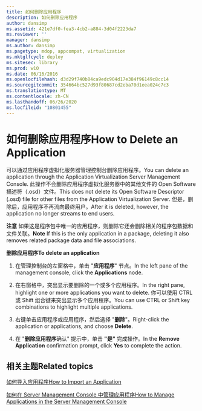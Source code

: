```yaml
---
title: 如何删除应用程序
description: 如何删除应用程序
author: dansimp
ms.assetid: 421e7df0-fea3-4cb2-a884-3d04f2223da7
ms.reviewer: ''
manager: dansimp
ms.author: dansimp
ms.pagetype: mdop, appcompat, virtualization
ms.mktglfcycl: deploy
ms.sitesec: library
ms.prod: w10
ms.date: 06/16/2016
ms.openlocfilehash: d3d29f740b84ca9edc904d17e384f96149c8cc14
ms.sourcegitcommit: 354664bc527d93f80687cd2eba70d1eea024c7c3
ms.translationtype: MT
ms.contentlocale: zh-CN
ms.lasthandoff: 06/26/2020
ms.locfileid: "10801455"
---
```

# <span data-ttu-id="84610-103">如何删除应用程序</span><span class="sxs-lookup"><span data-stu-id="84610-103">How to Delete an Application</span></span>


<span data-ttu-id="84610-104">可以通过应用程序虚拟化服务器管理控制台删除应用程序。</span><span class="sxs-lookup"><span data-stu-id="84610-104">You can delete an application through the Application Virtualization Server Management Console.</span></span> <span data-ttu-id="84610-105">此操作不会删除应用程序虚拟化服务器中的其他文件的 Open Software 描述符（.osd）文件。</span><span class="sxs-lookup"><span data-stu-id="84610-105">This does not delete its Open Software Descriptor (.osd) file for other files from the Application Virtualization Server.</span></span> <span data-ttu-id="84610-106">但是，删除后，应用程序不再流向最终用户。</span><span class="sxs-lookup"><span data-stu-id="84610-106">After it is deleted, however, the application no longer streams to end users.</span></span>

<span data-ttu-id="84610-107">**注意** 如果这是程序包中唯一的应用程序，则删除它还会删除相关的程序包数据和文件关联。</span><span class="sxs-lookup"><span data-stu-id="84610-107">**Note** If this is the only application in a package, deleting it also removes related package data and file associations.</span></span>

 

**<span data-ttu-id="84610-108">删除应用程序</span><span class="sxs-lookup"><span data-stu-id="84610-108">To delete an application</span></span>**

1.  <span data-ttu-id="84610-109">在管理控制台的左窗格中，单击 "**应用程序**" 节点。</span><span class="sxs-lookup"><span data-stu-id="84610-109">In the left pane of the management console, click the **Applications** node.</span></span>

2.  <span data-ttu-id="84610-110">在右窗格中，突出显示要删除的一个或多个应用程序。</span><span class="sxs-lookup"><span data-stu-id="84610-110">In the right pane, highlight one or more applications you want to delete.</span></span> <span data-ttu-id="84610-111">你可以使用 CTRL 或 Shift 组合键来突出显示多个应用程序。</span><span class="sxs-lookup"><span data-stu-id="84610-111">You can use CTRL or Shift key combinations to highlight multiple applications.</span></span>

3.  <span data-ttu-id="84610-112">右键单击应用程序或应用程序，然后选择 "**删除**"。</span><span class="sxs-lookup"><span data-stu-id="84610-112">Right-click the application or applications, and choose **Delete**.</span></span>

4.  <span data-ttu-id="84610-113">在 "**删除应用程序**确认" 提示中，单击 **"是"** 完成操作。</span><span class="sxs-lookup"><span data-stu-id="84610-113">In the **Remove Application** confirmation prompt, click **Yes** to complete the action.</span></span>

## <span data-ttu-id="84610-114">相关主题</span><span class="sxs-lookup"><span data-stu-id="84610-114">Related topics</span></span>


[<span data-ttu-id="84610-115">如何导入应用程序</span><span class="sxs-lookup"><span data-stu-id="84610-115">How to Import an Application</span></span>](how-to-import-an-applicationserver.md)

[<span data-ttu-id="84610-116">如何在 Server Management Console 中管理应用程序</span><span class="sxs-lookup"><span data-stu-id="84610-116">How to Manage Applications in the Server Management Console</span></span>](how-to-manage-applications-in-the-server-management-console.md)

 

 





